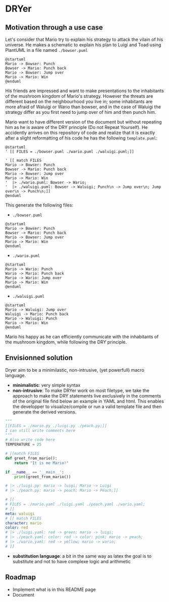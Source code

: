 # DRYer

## Motivation through a use case

Let's consider that Mario try to explain his strategy to attack the vilain of his universe. He makes a schematic to explain his plan to Luigi and Toad using PlantUML in a file named `./bowser.puml`

```plantuml
@startuml
Mario -> Bowser: Punch
Bowser -> Mario: Punch back
Mario -> Bowser: Jump over
Mario -> Mario: Win
@enduml
```

His friends are impressed and want to make presentations to the inhabitants of the mushroom kingdom of Mario's strategy.
However the threats are different based on the neighbourhood you live in; some inhabitants are more afraid of Waluigi or Wario than bowser, and in the case of Waluigi the strategy differ as you first need to jump over of him and then punch him.

Mario want to have different version of the document but without repeating him as he is aware of the DRY principle (Do not Repeat Yourself).
He accidently arrives on this repository of code and realize that it is exactly after a slight reformatting of his code he has the following `template.puml`:

```plantuml
@startuml
' [[ FILES = ./bowser.puml ./wario.puml ./waluigi.puml;]]

' [[ match FILES
Mario -> Bowser: Punch
Bowser -> Mario: Punch back
Mario -> Bowser: Jump over
Mario -> Mario: Win
'  |> ./wario.puml: Bowser -> Wario;
'  |> ./waluigi.puml: Bowser -> Waluigi; Punch\n -> Jump over\n; Jump over\n -> Punch\n;]]
@enduml
```

This generate the following files:
- `./bowser.puml`
```plantuml
@startuml
Mario -> Bowser: Punch
Bowser -> Mario: Punch back
Mario -> Bowser: Jump over
Mario -> Mario: Win
@enduml
```
- `./wario.puml`
```plantuml
@startuml
Mario -> Wario: Punch
Wario -> Mario: Punch back
Mario -> Wario: Jump over
Mario -> Mario: Win
@enduml
```
- `./waluigi.puml`
```plantuml
@startuml
Mario -> Waluigi: Jump over
Waluigi -> Mario: Punch back
Mario -> Waluigi: Punch
Mario -> Mario: Win
@enduml
```

Mario his happy as he can efficiently communicate with the inhabitants of the mushroom kingdom, while following the DRY principle.


## Envisionned solution

Dryer aim to be a minimilastic, non-intrusive, (yet powerfull) macro language.

- **minimalistic**: very simple syntax
- **non-intrusive**: To make DRYer work on most filetype, we take the approach to make the DRY statements live exclusively in the comments of the original file find below an example in YAML and html. This enables the developper to visualize/compile or run a valid template file and then generate the derived versions.

```python
"""
[[FILES = ./mario.py ./luigi.py ./peach.py;]]
I can still write comments here
"""
# Also write code here
TEMPERATURE = 25

# [[match FILES
def greet_from_mario():
    return "It is me Mario!"

if __name__ == '__main__':
    print(greet_from_mario())

# |> ./luigi.py: mario -> luigi; Mario -> Luigi
# |> ./peach.py: mario -> peach; Mario -> Peach;]]
```

```yaml
# [[
# FILES = ./mario.yaml ./luigi.yaml ./peach.yaml ./wario.yaml;
# ]]
meta: waluigi
# [[ match FILES
character: mario
color: red
# |> ./luigi.yaml: red -> green; mario -> luigi;
# |> ./peach.yaml: color: red -> color: pink; mario -> peach;
# |> ./wario.yaml: red -> yellow; mario -> wario;
# ]]
```

- **substitution language**: a bit in the same way as latex the goal is to substitute and not to have complexe logic and arithmetic

## Roadmap 

- Implement what is in this README page
- Document
